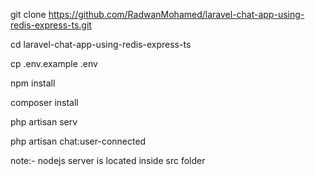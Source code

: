 git clone https://github.com/RadwanMohamed/laravel-chat-app-using-redis-express-ts.git

cd laravel-chat-app-using-redis-express-ts

cp .env.example .env

npm install

composer install

php artisan serv

php artisan chat:user-connected


note:- nodejs server is located inside src folder


